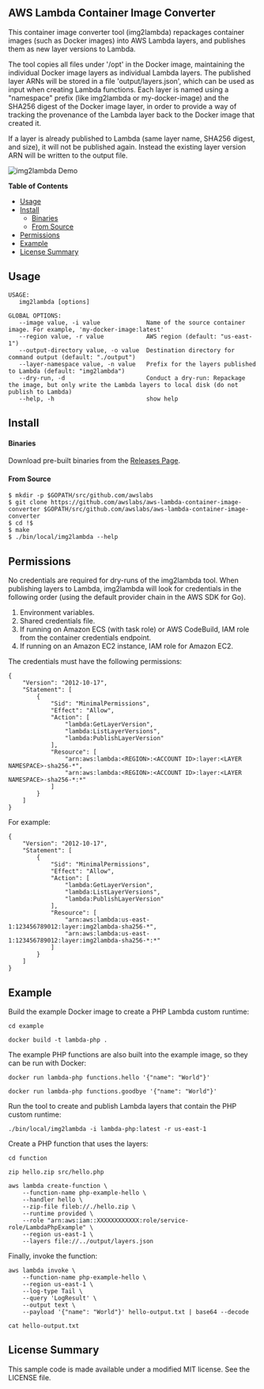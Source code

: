 ## AWS Lambda Container Image Converter

This container image converter tool (img2lambda) repackages container images (such as Docker images) into AWS Lambda layers, and publishes them as new layer versions to Lambda.

The tool copies all files under '/opt' in the Docker image, maintaining the individual Docker image layers as individual Lambda layers.  The published layer ARNs will be stored in a file 'output/layers.json', which can be used as input when creating Lambda functions.  Each layer is named using a "namespace" prefix (like img2lambda or my-docker-image) and the SHA256 digest of the Docker image layer, in order to provide a way of tracking the provenance of the Lambda layer back to the Docker image that created it.

If a layer is already published to Lambda (same layer name, SHA256 digest, and size), it will not be published again.  Instead the existing layer version ARN will be written to the output file.

![img2lambda Demo](assets/demo.gif)

**Table of Contents**

<!-- toc -->

- [Usage](#usage)
- [Install](#install)
    + [Binaries](#binaries)
    + [From Source](#from-source)
- [Permissions](#permissions)
- [Example](#example)
- [License Summary](#license-summary)

<!-- tocstop -->

## Usage

```
USAGE:
   img2lambda [options]

GLOBAL OPTIONS:
   --image value, -i value             Name of the source container image. For example, 'my-docker-image:latest'
   --region value, -r value            AWS region (default: "us-east-1")
   --output-directory value, -o value  Destination directory for command output (default: "./output")
   --layer-namespace value, -n value   Prefix for the layers published to Lambda (default: "img2lambda")
   --dry-run, -d                       Conduct a dry-run: Repackage the image, but only write the Lambda layers to local disk (do not publish to Lambda)
   --help, -h                          show help
```

## Install

#### Binaries

Download pre-built binaries from the [Releases Page](https://github.com/awslabs/aws-lambda-container-image-converter/releases).

#### From Source

```
$ mkdir -p $GOPATH/src/github.com/awslabs
$ git clone https://github.com/awslabs/aws-lambda-container-image-converter $GOPATH/src/github.com/awslabs/aws-lambda-container-image-converter
$ cd !$
$ make
$ ./bin/local/img2lambda --help
```

## Permissions

No credentials are required for dry-runs of the img2lambda tool.  When publishing layers to Lambda, img2lambda will look for credentials in the following order (using the default provider chain in the AWS SDK for Go).

1. Environment variables.
1. Shared credentials file.
1. If running on Amazon ECS (with task role) or AWS CodeBuild, IAM role from the container credentials endpoint.
1. If running on an Amazon EC2 instance, IAM role for Amazon EC2.

The credentials must have the following permissions:
```
{
    "Version": "2012-10-17",
    "Statement": [
        {
            "Sid": "MinimalPermissions",
            "Effect": "Allow",
            "Action": [
                "lambda:GetLayerVersion",
                "lambda:ListLayerVersions",
                "lambda:PublishLayerVersion"
            ],
            "Resource": [
                "arn:aws:lambda:<REGION>:<ACCOUNT ID>:layer:<LAYER NAMESPACE>-sha256-*",
                "arn:aws:lambda:<REGION>:<ACCOUNT ID>:layer:<LAYER NAMESPACE>-sha256-*:*"
            ]
        }
    ]
}
```

For example:
```
{
    "Version": "2012-10-17",
    "Statement": [
        {
            "Sid": "MinimalPermissions",
            "Effect": "Allow",
            "Action": [
                "lambda:GetLayerVersion",
                "lambda:ListLayerVersions",
                "lambda:PublishLayerVersion"
            ],
            "Resource": [
                "arn:aws:lambda:us-east-1:123456789012:layer:img2lambda-sha256-*",
                "arn:aws:lambda:us-east-1:123456789012:layer:img2lambda-sha256-*:*"
            ]
        }
    ]
}
```

## Example

Build the example Docker image to create a PHP Lambda custom runtime:
```
cd example

docker build -t lambda-php .
```

The example PHP functions are also built into the example image, so they can be run with Docker:
```
docker run lambda-php functions.hello '{"name": "World"}'

docker run lambda-php functions.goodbye '{"name": "World"}'
```

Run the tool to create and publish Lambda layers that contain the PHP custom runtime:
```
./bin/local/img2lambda -i lambda-php:latest -r us-east-1
```

Create a PHP function that uses the layers:
```
cd function

zip hello.zip src/hello.php

aws lambda create-function \
    --function-name php-example-hello \
    --handler hello \
    --zip-file fileb://./hello.zip \
    --runtime provided \
    --role "arn:aws:iam::XXXXXXXXXXXX:role/service-role/LambdaPhpExample" \
    --region us-east-1 \
    --layers file://../output/layers.json
```

Finally, invoke the function:
```
aws lambda invoke \
    --function-name php-example-hello \
    --region us-east-1 \
    --log-type Tail \
    --query 'LogResult' \
    --output text \
    --payload '{"name": "World"}' hello-output.txt | base64 --decode

cat hello-output.txt
```

## License Summary

This sample code is made available under a modified MIT license. See the LICENSE file.
